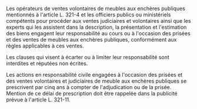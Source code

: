 Les opérateurs de ventes volontaires de meubles aux enchères publiques mentionnés à l'article L. 321-4 et les officiers publics ou ministériels compétents pour procéder aux ventes judiciaires et volontaires ainsi que les experts qui les assistent dans la description, la présentation et l'estimation des biens engagent leur responsabilité au cours ou à l'occasion des prisées et des ventes de meubles aux enchères publiques, conformément aux règles applicables à ces ventes.

Les clauses qui visent à écarter ou à limiter leur responsabilité sont interdites et réputées non écrites.

Les actions en responsabilité civile engagées à l'occasion des prisées et des ventes volontaires et judiciaires de meuble aux enchères publiques se prescrivent par cinq ans à compter de l'adjudication ou de la prisée. Mention de ce délai de prescription doit être rappelée dans la publicité prévue à l'article L. 321-11.
